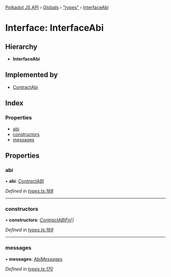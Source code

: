 [Polkadot JS API](../README.md) › [Globals](../globals.md) › ["types"](../modules/_types_.md) › [InterfaceAbi](_types_.interfaceabi.md)

# Interface: InterfaceAbi

## Hierarchy

* **InterfaceAbi**

## Implemented by

* [ContractAbi](../classes/_abi_.contractabi.md)

## Index

### Properties

* [abi](_types_.interfaceabi.md#abi)
* [constructors](_types_.interfaceabi.md#constructors)
* [messages](_types_.interfaceabi.md#messages)

## Properties

###  abi

• **abi**: *[ContractABI](_types_.contractabi.md)*

*Defined in [types.ts:168](https://github.com/polkadot-js/api/blob/b69d8ec789/packages/api-contract/src/types.ts#L168)*

___

###  constructors

• **constructors**: *[ContractABIFn](_types_.contractabifn.md)[]*

*Defined in [types.ts:169](https://github.com/polkadot-js/api/blob/b69d8ec789/packages/api-contract/src/types.ts#L169)*

___

###  messages

• **messages**: *[AbiMessages](../modules/_types_.md#abimessages)*

*Defined in [types.ts:170](https://github.com/polkadot-js/api/blob/b69d8ec789/packages/api-contract/src/types.ts#L170)*
